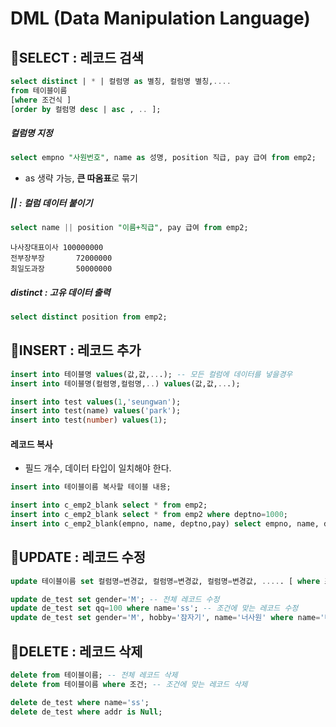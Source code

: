 # DML (Data Manipulation Language)

## 🐶SELECT : 레코드 검색
```sql
select distinct | * | 컬럼명 as 별칭, 컬럼명 별칭,....
from 테이블이름
[where 조건식 ]
[order by 컬럼명 desc | asc , .. ];
 ```
 
##### 컬럼명 지정
```sql
select empno "사원번호", name as 성명, position 직급, pay 급여 from emp2;
   ```
   - as 생략 가능, **큰 따옴표**로 묶기
   
##### || : 컬럼 데이터 붙이기
```sql
select name || position "이름+직급", pay 급여 from emp2;
```
```
나사장대표이사	100000000
전부장부장		72000000
최일도과장		50000000
```

##### distinct : 고유 데이터 출력
```sql
select distinct position from emp2;	
```

## 🦊INSERT : 레코드 추가
```sql
insert into 테이블명 values(값,값,...); -- 모든 컬럼에 데이터를 넣을경우
insert into 테이블명(컬렴명,컬럼명,..) values(값,값,...);
```
```sql
insert into test values(1,'seungwan');
insert into test(name) values('park');
insert into test(number) values(1);
```

#### 레코드 복사
- 필드 개수, 데이터 타입이 일치해야 한다.
```sql
insert into 테이블이름 복사할 테이블 내용;
```
```sql
insert into c_emp2_blank select * from emp2;
insert into c_emp2_blank select * from emp2 where deptno=1000;
insert into c_emp2_blank(empno, name, deptno,pay) select empno, name, deptno, pay from emp2;
```

## 🐼UPDATE : 레코드 수정
```sql
update 테이블이름 set 컬럼명=변경값, 컬럼명=변경값, 컬럼명=변경값, ..... [ where 조건식 ];
```
```sql
update de_test set gender='M'; -- 전체 레코드 수정
update de_test set qq=100 where name='ss'; -- 조건에 맞는 레코드 수정
update de_test set gender='M', hobby='잠자기', name='너사원' where name='나사장'; -- 여러 필드 수정
```

## 🐷DELETE : 레코드 삭제
```sql
delete from 테이블이름; -- 전체 레코드 삭제
delete from 테이블이름 where 조건; -- 조건에 맞는 레코드 삭제
```
```sql
delete de_test where name='ss';
delete de_test where addr is Null;
```